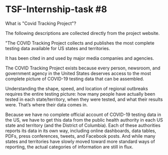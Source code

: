 # TSF-Internship-task #8

What is "Covid Tracking Project"?


The following descriptions are collected directly from the project website.

"The COVID Tracking Project collects and publishes the most complete testing data available for US states and territories.

It has been cited in and used by major media companies and agencies.

The COVID Tracking Project exists because every person, newsroom, and government agency in the United States deserves access to the most complete picture of COVID-19 testing data that can be assembled.

Understanding the shape, speed, and location of regional outbreaks requires the entire testing picture: how many people have actually been tested in each state/territory, when they were tested, and what their results were. That’s where their data comes in.

Because we have no complete official account of COVID-19 testing data in the US, we have to get this data from the public health authority in each US state and territory (and the District of Columbia). Each of these authorities reports its data in its own way, including online dashboards, data tables, PDFs, press conferences, tweets, and Facebook posts. And while many states and territories have slowly moved toward more standard ways of reporting, the actual categories of information are still in flux.


